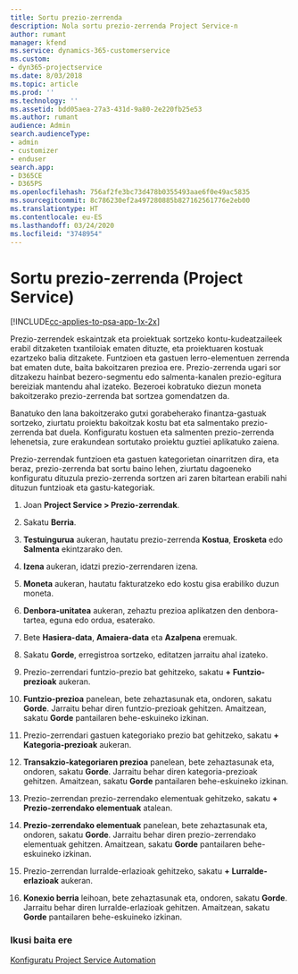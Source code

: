 ```yaml
---
title: Sortu prezio-zerrenda
description: Nola sortu prezio-zerrenda Project Service-n
author: rumant
manager: kfend
ms.service: dynamics-365-customerservice
ms.custom:
- dyn365-projectservice
ms.date: 8/03/2018
ms.topic: article
ms.prod: ''
ms.technology: ''
ms.assetid: bdd05aea-27a3-431d-9a80-2e220fb25e53
ms.author: rumant
audience: Admin
search.audienceType:
- admin
- customizer
- enduser
search.app:
- D365CE
- D365PS
ms.openlocfilehash: 756af2fe3bc73d478b0355493aae6f0e49ac5835
ms.sourcegitcommit: 8c786230ef2a497280885b827162561776e2eb00
ms.translationtype: HT
ms.contentlocale: eu-ES
ms.lasthandoff: 03/24/2020
ms.locfileid: "3748954"
---
```

# <a name="create-a-price-list-project-service"></a>Sortu prezio-zerrenda (Project Service)

[!INCLUDE[cc-applies-to-psa-app-1x-2x](../includes/cc-applies-to-psa-app-1x-2x.md)]

Prezio-zerrendek eskaintzak eta proiektuak sortzeko kontu-kudeatzaileek erabil ditzaketen txantiloiak ematen dituzte, eta proiektuaren kostuak ezartzeko balia ditzakete. Funtzioen eta gastuen lerro-elementuen zerrenda bat ematen dute, baita bakoitzaren prezioa ere. Prezio-zerrenda ugari sor ditzakezu hainbat bezero-segmentu edo salmenta-kanalen prezio-egitura bereiziak mantendu ahal izateko. Bezeroei kobratuko diezun moneta bakoitzerako prezio-zerrenda bat sortzea gomendatzen da.  
  
Banatuko den lana bakoitzerako gutxi gorabeherako finantza-gastuak sortzeko, ziurtatu proiektu bakoitzak kostu bat eta salmentako prezio-zerrenda bat duela. Konfiguratu kostuen eta salmenten prezio-zerrenda lehenetsia, zure erakundean sortutako proiektu guztiei aplikatuko zaiena.  
  
Prezio-zerrendak funtzioen eta gastuen kategorietan oinarritzen dira, eta beraz, prezio-zerrenda bat sortu baino lehen, ziurtatu dagoeneko konfiguratu dituzula prezio-zerrenda sortzen ari zaren bitartean erabili nahi dituzun funtzioak eta gastu-kategoriak.  
  
1.  Joan **Project Service > Prezio-zerrendak**.  
  
2.  Sakatu **Berria**.  
  
3.  **Testuingurua** aukeran, hautatu prezio-zerrenda **Kostua**, **Erosketa** edo **Salmenta** ekintzarako den.  
  
4.  **Izena** aukeran, idatzi prezio-zerrendaren izena.  
  
5.  **Moneta** aukeran, hautatu fakturatzeko edo kostu gisa erabiliko duzun moneta.  
  
6.  **Denbora-unitatea** aukeran, zehaztu prezioa aplikatzen den denbora-tartea, eguna edo ordua, esaterako.  
  
7.  Bete **Hasiera-data**, **Amaiera-data** eta **Azalpena** eremuak.  
  
8.  Sakatu **Gorde**, erregistroa sortzeko, editatzen jarraitu ahal izateko.  
  
9. Prezio-zerrendari funtzio-prezio bat gehitzeko, sakatu **+** **Funtzio-prezioak** aukeran.  
  
10. **Funtzio-prezioa** panelean, bete zehaztasunak eta, ondoren, sakatu **Gorde**. Jarraitu behar diren funtzio-prezioak gehitzen. Amaitzean, sakatu **Gorde** pantailaren behe-eskuineko izkinan.  
  
11. Prezio-zerrendari gastuen kategoriako prezio bat gehitzeko, sakatu **+** **Kategoria-prezioak** aukeran.  
  
12. **Transakzio-kategoriaren prezioa** panelean, bete zehaztasunak eta, ondoren, sakatu **Gorde**. Jarraitu behar diren kategoria-prezioak gehitzen. Amaitzean, sakatu **Gorde** pantailaren behe-eskuineko izkinan.  
  
13. Prezio-zerrendan prezio-zerrendako elementuak gehitzeko, sakatu **+** **Prezio-zerrendako elementuak** atalean.  
  
14. **Prezio-zerrendako elementuak** panelean, bete zehaztasunak eta, ondoren, sakatu **Gorde**. Jarraitu behar diren prezio-zerrendako elementuak gehitzen. Amaitzean, sakatu **Gorde** pantailaren behe-eskuineko izkinan.  
  
15. Prezio-zerrendan lurralde-erlazioak gehitzeko, sakatu **+** **Lurralde-erlazioak** aukeran.  
  
16. **Konexio berria** leihoan, bete zehaztasunak eta, ondoren, sakatu **Gorde**. Jarraitu behar diren lurralde-erlazioak gehitzen. Amaitzean, sakatu **Gorde** pantailaren behe-eskuineko izkinan.  
  
### <a name="see-also"></a>Ikusi baita ere  
 [Konfiguratu Project Service Automation](../project-service/configure.md)
